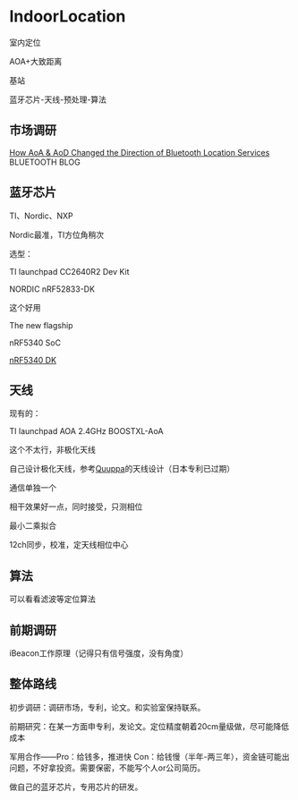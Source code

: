 # IndoorLocation
室内定位



AOA+大致距离



基站

蓝牙芯片-天线-预处理-算法



## 市场调研

[How AoA & AoD Changed the Direction of Bluetooth Location Services](https://www.bluetooth.com/blog/new-aoa-aod-bluetooth-capabilities/) BLUETOOTH BLOG



## 蓝牙芯片

TI、Nordic、NXP

Nordic最准，TI方位角稍次

选型：

TI launchpad CC2640R2 Dev Kit

NORDIC nRF52833-DK

这个好用



The new flagship

nRF5340 SoC

[nRF5340 DK](https://www.nordicsemi.com/Software-and-tools/Development-Kits/nRF5340-DK)



## 天线

现有的：

TI launchpad AOA 2.4GHz BOOSTXL-AoA  

这个不太行，非极化天线

自己设计极化天线，参考[Quuppa](https://quuppa.cn/)的天线设计（日本专利已过期）



通信单独一个

相干效果好一点，同时接受，只测相位

最小二乘拟合

12ch同步，校准，定天线相位中心

## 算法

可以看看滤波等定位算法



## 前期调研

iBeacon工作原理（记得只有信号强度，没有角度）



## 整体路线

初步调研：调研市场，专利，论文。和实验室保持联系。

前期研究：在某一方面申专利，发论文。定位精度朝着20cm量级做，尽可能降低成本

军用合作——Pro：给钱多，推进快	Con：给钱慢（半年-两三年），资金链可能出问题，不好拿投资。需要保密，不能写个人or公司简历。

做自己的蓝牙芯片，专用芯片的研发。